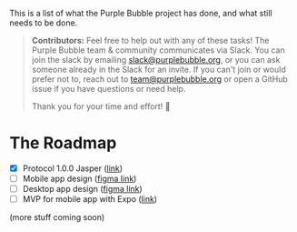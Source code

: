 This is a list of what the Purple Bubble project has done, and what still needs to be done.

> **Contributors:** Feel free to help out with any of these tasks! The Purple Bubble team & community communicates via Slack. You can join the slack by emailing slack@purplebubble.org, or you can ask someone already in the Slack for an invite. If you can't join or would prefer not to, reach out to team@purplebubble.org or open a GitHub issue if you have questions or need help.
> 
> Thank you for your time and effort! 💜

# The Roadmap

- [x] Protocol 1.0.0 Jasper ([link](github.com/thepurplebubble/protocol/versions))
- [ ] Mobile app design ([figma link](https://www.figma.com/design/1chELtLjmpVUNG4FjBWoHE/Mobile))
- [ ] Desktop app design ([figma link](https://www.figma.com/design/phmjjQdwStAZMBHpGUUKzr/Desktop))
- [ ] MVP for mobile app with Expo ([link](https://github.com/thepurplebubble/ubiquitous-octo-winner/tree/main/PurpleBubble))

(more stuff coming soon)
